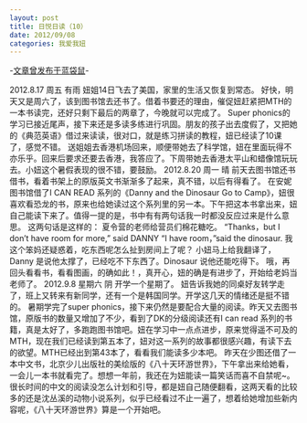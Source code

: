 ```yaml
---
layout: post
title: 日悦日读（10）
date: 2012/09/08
categories: 我爱我妞
---
```


-[文章曾发布于蓝袋鼠](http://landaishu.hi2net.com/home/blog_read.asp?id=4175&blogid=104585)-



2012.8.17 周五 有雨
 妞姐14日飞去了美国，家里的生活又恢复到常态。
 好快，明天又是周六了，该到图书馆去还书了。借着书要还的理由，催促妞赶紧把MTH的一本书读完，还好只剩下最后的两章了，今晚就可以完成了。
 Super phonics的学习已接近尾声，接下来还是多读多练进行巩固。朋友的孩子出去度假了，又把她的《典范英语》借过来读读，很对口，就是练习拼读的教程，妞已经读了10课了，感觉不错。
 送姐姐去香港机场回来，顺便带她去了科学馆，妞在里面玩得不亦乐乎。回来后要求还要去香港，我答应了。下周带她去香港太平山和蜡像馆玩玩去。小妞这个暑假表现的很不错，要鼓励。
2012.8.20 周一 晴
前天去图书馆还书借书，看着书架上的原版英文书渐渐多了起来，真不错，以后有得看了。
在安妮图书馆借了I CAN READ 系列的《Danny and the Dinosaur Go to Camp》，妞很喜欢看恐龙的书，原来也给她读过这个系列里的另一本。下午把这本书拿出来，妞自己能读下来了。值得一提的是，书中有有两句话我一时都没反应过来是什么意思。
 这两句话是这样的：
 夏令营的老师给营员们棉花糖吃。
 “Thanks，but I don’t have room for more,” said DANNY 
 “I have room，”said the dinosaur.
 我这个笨妈还疑惑着，吃东西呢怎么扯到房间上了呢？
 小妞马上给我翻译了，Danny 是说他太撑了，已经吃不下东西了。Dinosaur 说他还能吃得下。
哦，再回头看看书，看看图画，的确如此！，真开心，妞的确是有进步了，开始给老妈当老师了。
2012.9.8 星期六 阴
 开学一个星期了。
 妞告诉我她的同桌好友转学走了，班上又转来有新同学，还有一个是韩国同学。开学这几天的情绪还是挺不错的。
 暑期学完了super phonics，接下来仍然是要配合大量的阅读。昨天又去图书馆，原版书的数量又增加了不少，看到了DK的分级阅读还有I can read 系列的书籍，真是太好了，多跑跑图书馆吧。妞在学习中一点点进步，原来觉得遥不可及的MTH，现在我们已经读到第五本了，妞对这一系列的故事都很感兴趣，有读下去的欲望。MTH已经出到第43本了，看看我们能读多少本吧。
 昨天在少图还借了一本中文书，北京少儿出版社的美绘版的《八十天环游世界》，下午拿出来给她看，一会儿一本书就看完了。想想一年前，我还在为妞能读一篇笑话而喜不自禁呢~。很长时间的中文的阅读没怎么计划和引导，都是妞自己随便翻看，这两天看的比较多的还是沈丛溪的动物小说系列，似乎已经看过不止一遍了，想着给她增加些新内容呢，《八十天环游世界》算是一个开始吧。


